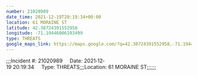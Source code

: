 ```yaml
---
number: 21020989
date_time: 2021-12-19T20:19:34+00:00
location: 61 MORAINE ST
latitude: 42.38724391552958
longitude: -71.19446006193499
type: THREATS
google_maps_link: https://maps.google.com/?q=42.38724391552958,-71.19446006193499
---
```


;;;Incident #: 21020989     Date: 2021‐12‐19 20:19:34     Type: THREATS;;;Location: 61 MORAINE ST;;;;;;
